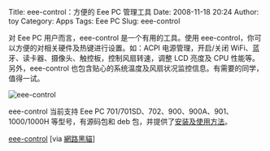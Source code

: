 Title: eee-control：方便的 Eee PC 管理工具
Date: 2008-11-18 20:24
Author: toy
Category: Apps
Tags: Eee PC
Slug: eee-control

对 Eee PC 用户而言，eee-control 是一个有用的工具。使用
eee-control，你可以方便的对相关硬件及热键进行设置。如：ACPI
电源管理，开启/关闭
WiFi、蓝牙、读卡器、摄像头、触控板，控制风扇转速，调整 LCD 亮度及 CPU
性能等。另外，eee-control
也包含贴心的系统温度及风扇状况监控信息。有需要的同学，值得一试。

![eee-control](http://i.linuxtoy.org/images/2008/11/eee-control.png)

eee-control 当前支持 Eee PC 701/701SD、702、900、900A、901、1000/1000H
等型号，有源码包和 deb
包，并提供了[安装及使用方法](http://greg.geekmind.org/eee-control/#install)。

[eee-control](http://greg.geekmind.org/eee-control/#download) [via
[網路黑貓](http://tw.myblog.yahoo.com/champ_yen/article?mid=501)]
